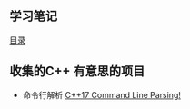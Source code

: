 ## 学习笔记

[目录](./index.md)


## 收集的C++ 有意思的项目

 - 命令行解析  [C++17 Command Line Parsing!](http://schneegans.github.io/tutorials/2019/08/06/commandline)
